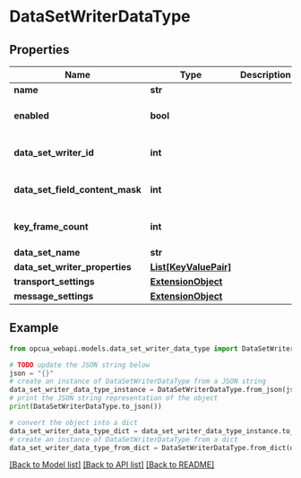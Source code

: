 # DataSetWriterDataType


## Properties

Name | Type | Description | Notes
------------ | ------------- | ------------- | -------------
**name** | **str** |  | [optional] 
**enabled** | **bool** |  | [optional] [default to False]
**data_set_writer_id** | **int** |  | [optional] [default to 0]
**data_set_field_content_mask** | **int** |  | [optional] [default to 0]
**key_frame_count** | **int** |  | [optional] [default to 0]
**data_set_name** | **str** |  | [optional] 
**data_set_writer_properties** | [**List[KeyValuePair]**](KeyValuePair.md) |  | [optional] 
**transport_settings** | [**ExtensionObject**](ExtensionObject.md) |  | [optional] 
**message_settings** | [**ExtensionObject**](ExtensionObject.md) |  | [optional] 

## Example

```python
from opcua_webapi.models.data_set_writer_data_type import DataSetWriterDataType

# TODO update the JSON string below
json = "{}"
# create an instance of DataSetWriterDataType from a JSON string
data_set_writer_data_type_instance = DataSetWriterDataType.from_json(json)
# print the JSON string representation of the object
print(DataSetWriterDataType.to_json())

# convert the object into a dict
data_set_writer_data_type_dict = data_set_writer_data_type_instance.to_dict()
# create an instance of DataSetWriterDataType from a dict
data_set_writer_data_type_from_dict = DataSetWriterDataType.from_dict(data_set_writer_data_type_dict)
```
[[Back to Model list]](../README.md#documentation-for-models) [[Back to API list]](../README.md#documentation-for-api-endpoints) [[Back to README]](../README.md)


